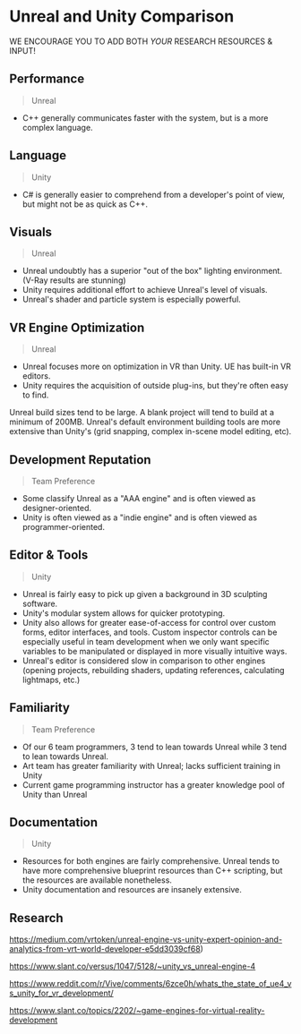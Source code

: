 # Unreal and Unity Comparison
WE ENCOURAGE YOU TO ADD BOTH *YOUR* RESEARCH RESOURCES & INPUT!

## Performance
> Unreal
* C++ generally communicates faster with the system, but is a more complex language. 

## Language
> Unity
* C# is generally easier to comprehend from a developer's point of view, but might not be as quick as C++.

## Visuals
> Unreal
* Unreal undoubtly has a superior "out of the box" lighting environment. (V-Ray results are stunning)
* Unity requires additional effort to achieve Unreal's level of visuals.
* Unreal's shader and particle system is especially powerful.

## VR Engine Optimization
> Unreal
* Unreal focuses more on optimization in VR than Unity. UE has built-in VR editors.
* Unity requires the acquisition of outside plug-ins, but they're often easy to find.

Unreal build sizes tend to be large. A blank project will tend to build at a minimum of 200MB.
Unreal's default environment building tools are more extensive than Unity's (grid snapping, complex in-scene model editing, etc).

## Development Reputation
> Team Preference
* Some classify Unreal as a "AAA engine" and is often viewed as designer-oriented.
* Unity is often viewed as a "indie engine" and is often viewed as programmer-oriented.

## Editor & Tools
> Unity
* Unreal is fairly easy to pick up given a background in 3D sculpting software.
* Unity's modular system allows for quicker prototyping.
* Unity also allows for greater ease-of-access for control over custom forms, editor interfaces, and tools. Custom inspector controls can be especially useful in team development when we only want specific variables to be manipulated or displayed in more visually intuitive ways.
* Unreal's editor is considered slow in comparison to other engines (opening projects, rebuilding shaders, updating references, calculating lightmaps, etc.)

## Familiarity
> Team Preference
* Of our 6 team programmers, 3 tend to lean towards Unreal while 3 tend to lean towards Unreal.
* Art team has greater familiarity with Unreal; lacks sufficient training in Unity
* Current game programming instructor has a greater knowledge pool of Unity than Unreal

## Documentation
> Unity
* Resources for both engines are fairly comprehensive. Unreal tends to have more comprehensive blueprint resources than C++ scripting, but the resources are available nonetheless.
* Unity documentation and resources are insanely extensive. 


## Research
https://medium.com/vrtoken/unreal-engine-vs-unity-expert-opinion-and-analytics-from-vrt-world-developer-e5dd3039cf68)

https://www.slant.co/versus/1047/5128/~unity_vs_unreal-engine-4

https://www.reddit.com/r/Vive/comments/6zce0h/whats_the_state_of_ue4_vs_unity_for_vr_development/

https://www.slant.co/topics/2202/~game-engines-for-virtual-reality-development


